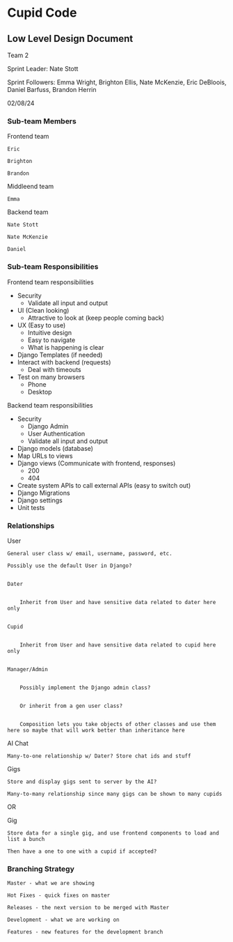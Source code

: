 # **Cupid Code**

## **Low Level Design Document**

Team 2

Sprint Leader: Nate Stott

Sprint Followers: Emma Wright, Brighton Ellis, Nate McKenzie, Eric DeBloois, Daniel Barfuss, Brandon Herrin

02/08/24

### Sub-team Members
Frontend team

	Eric

    Brighton

	Brandon

Middleend team
    
    Emma

Backend team

	Nate Stott

	Nate McKenzie

	Daniel

### Sub-team Responsibilities

Frontend team responsibilities

* Security 
    * Validate all input and output
* UI (Clean looking)
    * Attractive to look at (keep people coming back)
* UX (Easy to use)
    * Intuitive design
    * Easy to navigate
    * What is happening is clear
* Django Templates (if needed)
* Interact with backend (requests)
    * Deal with timeouts
* Test on many browsers
    * Phone
    * Desktop

Backend team responsibilities

* Security
    * Django Admin
    * User Authentication
    * Validate all input and output
* Django models (database)
* Map URLs to views
* Django views (Communicate with frontend, responses)
    * 200
    * 404
* Create system APIs to call external APIs (easy to switch out)
* Django Migrations
* Django settings
* Unit tests

### Relationships

User

	General user class w/ email, username, password, etc.

	Possibly use the default User in Django?


    Dater


    	Inherit from User and have sensitive data related to dater here only


    Cupid


    	Inherit from User and have sensitive data related to cupid here only


    Manager/Admin 


    	Possibly implement the Django admin class?


    	Or inherit from a gen user class?


    	Composition lets you take objects of other classes and use them here so maybe that will work better than inheritance here

AI Chat

	Many-to-one relationship w/ Dater? Store chat ids and stuff

Gigs

	Store and display gigs sent to server by the AI?

	Many-to-many relationship since many gigs can be shown to many cupids

OR 

Gig

	Store data for a single gig, and use frontend components to load and list a bunch 

    Then have a one to one with a cupid if accepted?

### Branching Strategy

    Master - what we are showing

	Hot Fixes - quick fixes on master

	Releases - the next version to be merged with Master

	Development - what we are working on

	Features - new features for the development branch
